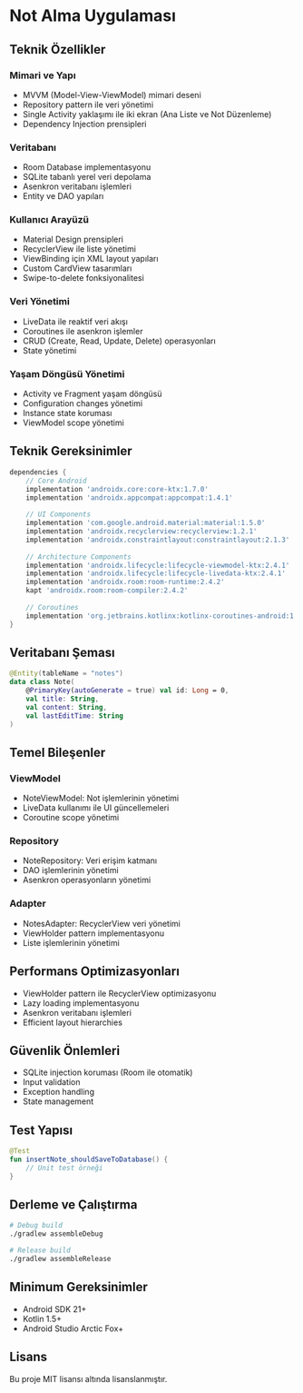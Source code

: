 # Not Alma Uygulaması

## Teknik Özellikler

### Mimari ve Yapı
- MVVM (Model-View-ViewModel) mimari deseni
- Repository pattern ile veri yönetimi
- Single Activity yaklaşımı ile iki ekran (Ana Liste ve Not Düzenleme)
- Dependency Injection prensipleri

### Veritabanı
- Room Database implementasyonu
- SQLite tabanlı yerel veri depolama
- Asenkron veritabanı işlemleri
- Entity ve DAO yapıları

### Kullanıcı Arayüzü
- Material Design prensipleri
- RecyclerView ile liste yönetimi
- ViewBinding için XML layout yapıları
- Custom CardView tasarımları
- Swipe-to-delete fonksiyonalitesi

### Veri Yönetimi
- LiveData ile reaktif veri akışı
- Coroutines ile asenkron işlemler
- CRUD (Create, Read, Update, Delete) operasyonları
- State yönetimi

### Yaşam Döngüsü Yönetimi
- Activity ve Fragment yaşam döngüsü
- Configuration changes yönetimi
- Instance state koruması
- ViewModel scope yönetimi

## Teknik Gereksinimler

```gradle
dependencies {
    // Core Android
    implementation 'androidx.core:core-ktx:1.7.0'
    implementation 'androidx.appcompat:appcompat:1.4.1'
    
    // UI Components
    implementation 'com.google.android.material:material:1.5.0'
    implementation 'androidx.recyclerview:recyclerview:1.2.1'
    implementation 'androidx.constraintlayout:constraintlayout:2.1.3'
    
    // Architecture Components
    implementation 'androidx.lifecycle:lifecycle-viewmodel-ktx:2.4.1'
    implementation 'androidx.lifecycle:lifecycle-livedata-ktx:2.4.1'
    implementation 'androidx.room:room-runtime:2.4.2'
    kapt 'androidx.room:room-compiler:2.4.2'
    
    // Coroutines
    implementation 'org.jetbrains.kotlinx:kotlinx-coroutines-android:1.5.2'
}
```

## Veritabanı Şeması

```kotlin
@Entity(tableName = "notes")
data class Note(
    @PrimaryKey(autoGenerate = true) val id: Long = 0,
    val title: String,
    val content: String,
    val lastEditTime: String
)
```

## Temel Bileşenler

### ViewModel
- NoteViewModel: Not işlemlerinin yönetimi
- LiveData kullanımı ile UI güncellemeleri
- Coroutine scope yönetimi

### Repository
- NoteRepository: Veri erişim katmanı
- DAO işlemlerinin yönetimi
- Asenkron operasyonların yönetimi

### Adapter
- NotesAdapter: RecyclerView veri yönetimi
- ViewHolder pattern implementasyonu
- Liste işlemlerinin yönetimi

## Performans Optimizasyonları

- ViewHolder pattern ile RecyclerView optimizasyonu
- Lazy loading implementasyonu
- Asenkron veritabanı işlemleri
- Efficient layout hierarchies

## Güvenlik Önlemleri

- SQLite injection koruması (Room ile otomatik)
- Input validation
- Exception handling
- State management

## Test Yapısı

```kotlin
@Test
fun insertNote_shouldSaveToDatabase() {
    // Unit test örneği
}
```

## Derleme ve Çalıştırma

```bash
# Debug build
./gradlew assembleDebug

# Release build
./gradlew assembleRelease
```

## Minimum Gereksinimler
- Android SDK 21+
- Kotlin 1.5+
- Android Studio Arctic Fox+

## Lisans
Bu proje MIT lisansı altında lisanslanmıştır.
